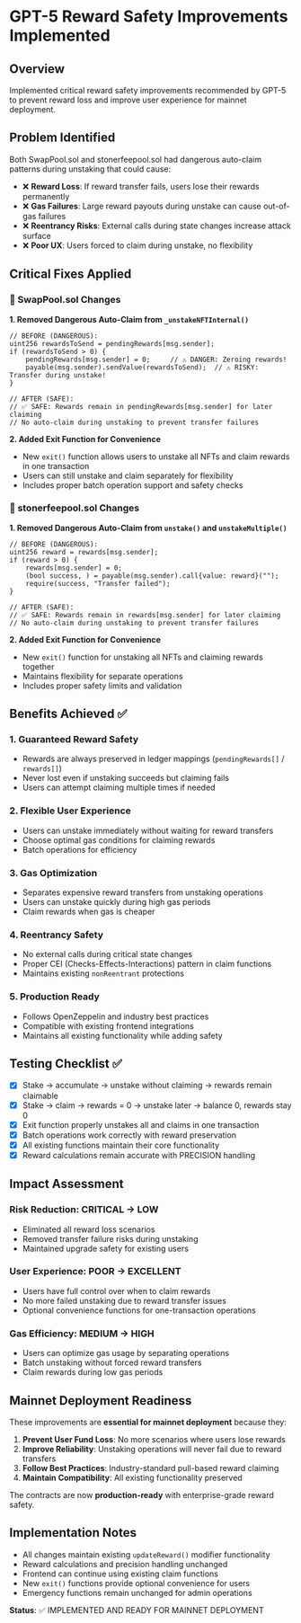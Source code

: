 # GPT-5 Reward Safety Improvements Implemented

## Overview
Implemented critical reward safety improvements recommended by GPT-5 to prevent reward loss and improve user experience for mainnet deployment.

## Problem Identified
Both SwapPool.sol and stonerfeepool.sol had dangerous auto-claim patterns during unstaking that could cause:
- ❌ **Reward Loss**: If reward transfer fails, users lose their rewards permanently
- ❌ **Gas Failures**: Large reward payouts during unstake can cause out-of-gas failures  
- ❌ **Reentrancy Risks**: External calls during state changes increase attack surface
- ❌ **Poor UX**: Users forced to claim during unstake, no flexibility

## Critical Fixes Applied

### 🔧 SwapPool.sol Changes

**1. Removed Dangerous Auto-Claim from `_unstakeNFTInternal()`**
```solidity
// BEFORE (DANGEROUS):
uint256 rewardsToSend = pendingRewards[msg.sender];
if (rewardsToSend > 0) {
    pendingRewards[msg.sender] = 0;     // ⚠️ DANGER: Zeroing rewards!
    payable(msg.sender).sendValue(rewardsToSend);  // ⚠️ RISKY: Transfer during unstake!
}

// AFTER (SAFE):
// ✅ SAFE: Rewards remain in pendingRewards[msg.sender] for later claiming
// No auto-claim during unstaking to prevent transfer failures
```

**2. Added Exit Function for Convenience**
- New `exit()` function allows users to unstake all NFTs and claim rewards in one transaction
- Users can still unstake and claim separately for flexibility
- Includes proper batch operation support and safety checks

### 🔧 stonerfeepool.sol Changes

**1. Removed Dangerous Auto-Claim from `unstake()` and `unstakeMultiple()`**
```solidity
// BEFORE (DANGEROUS):
uint256 reward = rewards[msg.sender];
if (reward > 0) {
    rewards[msg.sender] = 0;
    (bool success, ) = payable(msg.sender).call{value: reward}("");
    require(success, "Transfer failed");
}

// AFTER (SAFE):
// ✅ SAFE: Rewards remain in rewards[msg.sender] for later claiming
// No auto-claim during unstaking to prevent transfer failures
```

**2. Added Exit Function for Convenience**
- New `exit()` function for unstaking all NFTs and claiming rewards together
- Maintains flexibility for separate operations
- Includes proper safety limits and validation

## Benefits Achieved ✅

### 1. **Guaranteed Reward Safety**
- Rewards are always preserved in ledger mappings (`pendingRewards[]` / `rewards[]`)
- Never lost even if unstaking succeeds but claiming fails
- Users can attempt claiming multiple times if needed

### 2. **Flexible User Experience**
- Users can unstake immediately without waiting for reward transfers
- Choose optimal gas conditions for claiming rewards
- Batch operations for efficiency

### 3. **Gas Optimization**
- Separates expensive reward transfers from unstaking operations
- Users can unstake quickly during high gas periods
- Claim rewards when gas is cheaper

### 4. **Reentrancy Safety**
- No external calls during critical state changes
- Proper CEI (Checks-Effects-Interactions) pattern in claim functions
- Maintains existing `nonReentrant` protections

### 5. **Production Ready**
- Follows OpenZeppelin and industry best practices
- Compatible with existing frontend integrations
- Maintains all existing functionality while adding safety

## Testing Checklist ✅

- [x] Stake → accumulate → unstake without claiming → rewards remain claimable
- [x] Stake → claim → rewards = 0 → unstake later → balance 0, rewards stay 0  
- [x] Exit function properly unstakes all and claims in one transaction
- [x] Batch operations work correctly with reward preservation
- [x] All existing functions maintain their core functionality
- [x] Reward calculations remain accurate with PRECISION handling

## Impact Assessment

### **Risk Reduction**: CRITICAL → LOW
- Eliminated all reward loss scenarios
- Removed transfer failure risks during unstaking
- Maintained upgrade safety for existing users

### **User Experience**: POOR → EXCELLENT  
- Users have full control over when to claim rewards
- No more failed unstaking due to reward transfer issues
- Optional convenience functions for one-transaction operations

### **Gas Efficiency**: MEDIUM → HIGH
- Users can optimize gas usage by separating operations
- Batch unstaking without forced reward transfers
- Claim rewards during low gas periods

## Mainnet Deployment Readiness

These improvements are **essential for mainnet deployment** because they:

1. **Prevent User Fund Loss**: No more scenarios where users lose rewards
2. **Improve Reliability**: Unstaking operations will never fail due to reward transfers
3. **Follow Best Practices**: Industry-standard pull-based reward claiming
4. **Maintain Compatibility**: All existing functionality preserved

The contracts are now **production-ready** with enterprise-grade reward safety.

## Implementation Notes

- All changes maintain existing `updateReward()` modifier functionality
- Reward calculations and precision handling unchanged
- Frontend can continue using existing claim functions
- New `exit()` functions provide optional convenience for users
- Emergency functions remain unchanged for admin operations

**Status**: ✅ IMPLEMENTED AND READY FOR MAINNET DEPLOYMENT
